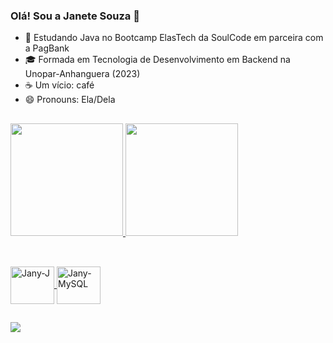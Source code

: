 ### Olá! Sou a Janete Souza 👋


- 🌱 Estudando Java no Bootcamp ElasTech da SoulCode em parceira com a PagBank
- 🎓 Formada em Tecnologia de Desenvolvimento em Backend na Unopar-Anhanguera (2023)
- ☕ Um vício: café
- 😄 Pronouns: Ela/Dela

##

<div>
  <a href="https://github.com/jany1090/jany1090">
    <img height="180cm" src="https://github-readme-stats.vercel.app/api?username=jany1090&show_icons=true&theme=dracula&include_all_commits=true&count_private=true"/>
    <img height="180cm" src="https://github-readme-stats.vercel.app/api/top-langs/?username=jany1090&layout-compact&langs_count=16&theme=dracula"/>
</div>  

##

<div style="display: inline_block"><br>
  <img align="center" alt="Jany-J" height="60" width="70" src="https://cdn.jsdelivr.net/gh/devicons/devicon@latest/icons/java/java-original-wordmark.svg" />
  
  <img align="center" alt="Jany-MySQL" height="60" width="70" src="https://cdn.jsdelivr.net/gh/devicons/devicon@latest/icons/mysql/mysql-original-wordmark.svg" />
          
##

<div>
<a href="www.linkedin.com/in/janete-soares-almeida-souza-5a455022a" target="_blank"><img src="https://img.shields.io/badge/LinkedIn-0077B5?style=for-the-badge&logo=linkedin&logoColor=white" target="_blank"></a>
</div>
